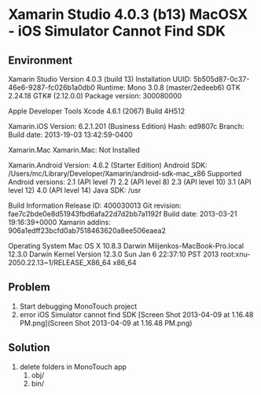 # Xamarin Studio 4.0.3 (b13) MacOSX - iOS Simulator Cannot Find SDK #

## Environment ##

Xamarin Studio
Version 4.0.3 (build 13)
Installation UUID: 5b505d87-0c37-46e6-9287-fc026b1a0db0
Runtime:
	Mono 3.0.8 (master/2edeeb6)
	GTK 2.24.18
	GTK# (2.12.0.0)
	Package version: 300080000

Apple Developer Tools
Xcode 4.6.1 (2067)
Build 4H512

Xamarin.iOS
Version: 6.2.1.201 (Business Edition)
Hash: ed9807c
Branch: 
Build date: 2013-19-03 13:42:59-0400

Xamarin.Mac
Xamarin.Mac: Not Installed

Xamarin.Android
Version: 4.6.2 (Starter Edition)
Android SDK: /Users/mc/Library/Developer/Xamarin/android-sdk-mac_x86
	Supported Android versions:
		2.1 (API level 7)
		2.2 (API level 8)
		2.3 (API level 10)
		3.1 (API level 12)
		4.0 (API level 14)
Java SDK: /usr

Build Information
Release ID: 400030013
Git revision: fae7c2bde0e8d51943fbd6afa22d7d2bb7a1192f
Build date: 2013-03-21 19:16:39+0000
Xamarin addins: 906a1edff23bcfd0ab7518463620a8ee506eaea2

Operating System
Mac OS X 10.8.3
Darwin Miljenkos-MacBook-Pro.local 12.3.0 Darwin Kernel Version 12.3.0
    Sun Jan  6 22:37:10 PST 2013
    root:xnu-2050.22.13~1/RELEASE_X86_64 x86_64


    

## Problem ##

1. Start debugging MonoTouch project
2. error iOS Simulator cannot find SDK
   [Screen Shot 2013-04-09 at 1.16.48 PM.png](Screen Shot 2013-04-09 at 1.16.48 PM.png)
   
## Solution ##

1. delete folders in MonoTouch app  
	1. obj/   
	2. bin/   